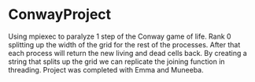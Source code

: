 # ConwayProject
Using mpiexec to paralyze 1 step of the Conway game of life. Rank 0 splitting up the width of the grid for the rest of the processes. After that each process will return the new living and dead cells back. By creating a string that splits up the grid we can replicate the joining function in threading. Project was completed with Emma and Muneeba. 
